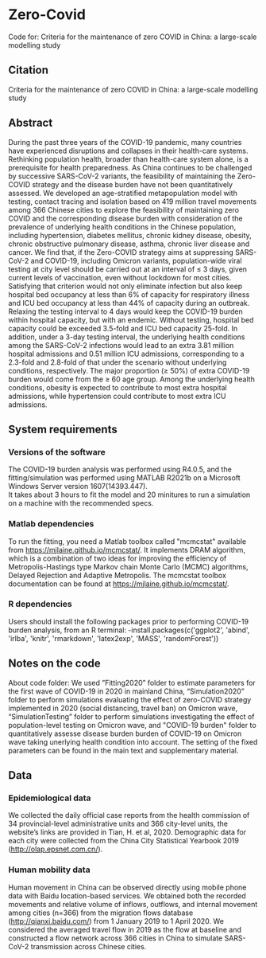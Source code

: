 # Zero-Covid
Code for: Criteria for the maintenance of zero COVID in China: a large-scale modelling study



## Citation
Criteria for the maintenance of zero COVID in China: a large-scale modelling study



## Abstract
During the past three years of the COVID-19 pandemic, many countries have experienced disruptions and collapses in their health-care systems. Rethinking population health, broader than health-care system alone, is a prerequisite for health preparedness. As China continues to be challenged by successive SARS-CoV-2 variants, the feasibility of maintaining the Zero-COVID strategy and the disease burden have not been quantitatively assessed. We developed an age-stratified metapopulation model with testing, contact tracing and isolation based on 419 million travel movements among 366 Chinese cities to explore the feasibility of maintaining zero COVID and the corresponding disease burden with consideration of the prevalence of underlying health conditions in the Chinese population, including hypertension, diabetes mellitus, chronic kidney disease, obesity, chronic obstructive pulmonary disease, asthma, chronic liver disease and cancer. We find that, if the Zero-COVID strategy aims at suppressing SARS-CoV-2 and COVID-19, including Omicron variants, population-wide viral testing at city level should be carried out at an interval of ≤ 3 days, given current levels of vaccination, even without lockdown for most cities. Satisfying that criterion would not only eliminate infection but also keep hospital bed occupancy at less than 6% of capacity for respiratory illness and ICU bed occupancy at less than 44% of capacity during an outbreak. Relaxing the testing interval to 4 days would keep the COVID-19 burden within hospital capacity, but with an endemic. Without testing, hospital bed capacity could be exceeded 3.5-fold and ICU bed capacity 25-fold. In addition, under a 3-day testing interval, the underlying health conditions among the SARS-CoV-2 infections would lead to an extra 3.81 million hospital admissions and 0.51 million ICU admissions, corresponding to a 2.3-fold and 2.8-fold of that under the scenario without underlying conditions, respectively. The major proportion (≥ 50%) of extra COVID-19 burden would come from the ≥ 60 age group. Among the underlying health conditions, obesity is expected to contribute to most extra hospital admissions, while hypertension could contribute to most extra ICU admissions. 

## System requirements
### Versions of the software
The COVID-19 burden analysis was performed using R4.0.5, and the fitting/simulation was performed using MATLAB R2021b on a Microsoft Windows Server version 1607(14393.447).  
It takes about 3 hours to fit the model and 20 minitures to run a simulation on a machine with the recommended specs.

### Matlab dependencies
To run the fitting, you need a Matlab toolbox called "mcmcstat" available from https://mjlaine.github.io/mcmcstat/. It implements DRAM algorithm, which is a combination of two ideas for improving the efficiency of Metropolis-Hastings type Markov chain Monte Carlo (MCMC) algorithms, Delayed Rejection and Adaptive Metropolis. The mcmcstat toolbox documentation can be found at https://mjlaine.github.io/mcmcstat/.

### R dependencies
Users should install the following packages prior to performing COVID-19 burden analysis, from an R terminal:
-install.packages(c('ggplot2', 'abind', 'irlba', 'knitr', 'rmarkdown', 'latex2exp', 'MASS', 'randomForest'))
  
## Notes on the code


About code folder: We used ”Fitting2020” folder to estimate parameters for the first wave of COVID-19 in 2020 in mainland China, “Simulation2020” folder to perform simulations evaluating the effect of zero-COVID strategy implemented in 2020 (social distancing, travel ban) on Omicron wave, “SimulationTesting” folder to perform simulations investigating the effect of population-level testing on Omicron wave, and "COVID-19 burden" folder to quantitatively assesse disease burden burden of COVID-19 on Omicron wave taking unerlying health condition into account. The setting of the fixed parameters can be found in the main text and supplementary material.

## Data
### Epidemiological data
We collected the daily official case reports from the health commission of 34 provincial-level administrative units and 366 city-level units, the website’s links are provided in Tian, H. et al, 2020. Demographic data for each city were collected from the China City Statistical Yearbook 2019 (http://olap.epsnet.com.cn/).


### Human mobility data
Human movement in China can be observed directly using mobile phone data with Baidu location-based services. We obtained both the recorded movements and relative volume of inflows, outflows, and internal movement among cities (n=366) from the migration flows database (http://qianxi.baidu.com/) from 1 January 2019 to 1 April 2020. We considered the averaged travel flow in 2019 as the flow at baseline and constructed a flow network across 366 cities in China to simulate SARS-CoV-2 transmission across Chinese cities.

